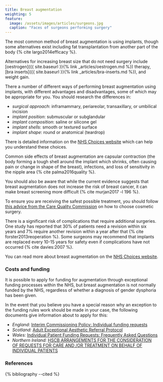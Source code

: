 ```yaml
---
title: Breast augmentation
weighting: 5
feature:
  image: /assets/images/articles/surgeons.jpg
  caption: "Faces of surgeons performing surgery"
---
```


The most common method of breast augmentation is using implants, though some alternatives exist including fat transplantation from another part of the body {% cite largo2014efficacy %}.

Alternatives for increasing breast size that do not need surgery include [oestrogen]({{ site.baseurl }}{% link _articles/oestrogen.md %}) therapy, [bra inserts]({{ site.baseurl }}{% link _articles/bra-inserts.md %}), and weight gain.

There a number of different ways of performing breast augmentation using implants, with different advantages and disadvantages, some of which may be appropriate for you. You should research the differences in:

- *surgical approach*: inframammary, periareolar, transaxillary, or umbilical incision
- *implant position*: submuscular or subglandular
- *implant composition*: saline or silicone gel
- *implant shells*: smooth or textured surface 
- *implant shape*: round or anatomical (teardrop) 

There is detailed information on the [NHS Choices website](http://www.nhs.uk/Conditions/cosmetic-treatments-guide/Pages/breast-enlargement.aspx) which can help you understand these choices.

Common side effects of breast augmentation are capsular contraction (the body forming a tough shell around the implant which shrinks, often causing pain or change in shape of the breast), infections, and loss of sensitivity in the nipple area {% cite palma2016quality %}.

You should also be aware that while the current evidence suggests that breast augmentation does not increase the risk of breast cancer, it can make breast screening more difficult {% cite murjan2017 -l 196 %}.

To ensure you are receiving the safest possible treatment, you should follow [this advice from the Care Quality Commission](http://www.cqc.org.uk/help-advice/help-choosing-care-services/choosing-cosmetic-surgery) on how to choose cosmetic surgery.

There is a significant risk of complications that require additional surgeries. One study has reported that 30% of patients need a revision within six years and 7% require another revision within a year after that {% cite forster2013reoperation %}. Some surgeons may recommend that implants are replaced every 10-15 years for safety even if complications have not occurred {% cite davies:2007 %}.

You can read more about breast augmentation on the [NHS Choices website](http://www.nhs.uk/Conditions/cosmetic-treatments-guide/Pages/breast-enlargement.aspx).

### Costs and funding

It is possible to apply for funding for augmentation through exceptional funding processes within the NHS, but breast augmentation is not normally funded by the NHS, regardless of whether a diagnosis of gender dysphoria has been given.

In the event that you believe you have a special reason why an exception to the funding rules work should be made in your case, the following documents give information about to apply for this:

- *England:* [Interim Commissioning Policy: Individual funding requests](https://www.england.nhs.uk/commissioning/wp-content/uploads/sites/12/2016/08/cp-03.pdf)
- *Scotland:* [Adult Exceptional Aesthetic Referral Protocol](http://www.sehd.scot.nhs.uk/mels/CEL2011_27.pdf)
- *Wales:* [Individual Patient Funding Requests: Frequently Asked Questions](http://www.wales.nhs.uk/sitesplus/863/page/55331)
- *Northern Ireland:* [HSCB ARRANGEMENTS FOR THE CONSIDERATION OF REQUESTS FOR CARE AND /OR TREATMENT ON BEHALF OF INDIVIDUAL PATIENTS](http://www.hscbusiness.hscni.net/pdf/Protocol_ECR_and__IFR_arrangements.pdf) 

### References

{% bibliography --cited %}